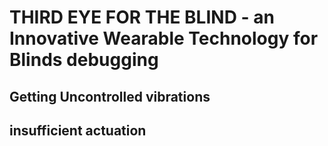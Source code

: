 # THIRD EYE FOR THE BLIND - an Innovative Wearable Technology for Blinds debugging
## Getting Uncontrolled vibrations


## insufficient actuation


